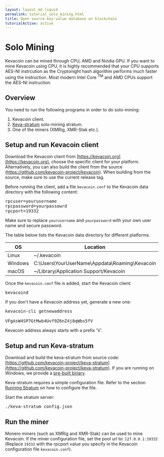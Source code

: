 ```yaml
---
layout: layout_md.liquid
permalink: tutorial_solo_mining.html
title: Open source key-value database on blockchain
tutorialActive: active
---
```


# Solo Mining

Kevacoin can be mined through CPU, AMD and Nvidia GPU. If you want to mine Kevacoin using CPU, it is highly recommended that your CPU supports AES-NI instrcution as the Cryptonight hash algorithm performs much faster using the instruction. Most modern Intel Core <sup>TM</sup> and AMD CPUs support the AES-NI instruction.

## Overview

You need to run the following programs in order to do solo-mining:

1. Kevacoin client.
2. [Keva-stratum](https://github.com/kevacoin-project/keva-stratum) solo-mining stratum.
3. One of the miners (XMRig, XMR-Stak etc.).

## Setup and run Kevacoin client

Download the Kevacoin client from [https://kevacoin.org](https://kevacoin.org), choose the specific client for your platform. Alternatively, you can also build the client from the source (<https://github.com/kevacoin-project/kevacoin>). When building from the source, make sure to use the current release tag.

Before running the client, add a file `kevacoin.conf` to the Kevacoin data directory with the following content:

<pre>
rpcuser=yourusername
rpcpassword=yourpassowrd
rpcport=19332
</pre>

Make sure to replace `yourusername` and `yourpassword` with your own user name and secure password.

The table below lists the Kevacoin data directory for different platforms.

| OS        | Location |
|---        | ---      |
|Linux      | ~/.kevacoin |
|Windows    | C:\Users\YourUserName\Appdata\Roaming\Kevacoin |
|macOS      | ~/Library/Application Support/Kevacoin |

Once the `kevacoin.conf` file is added, start the Kevacoin client:

<pre>
kevacoind
</pre>

If you don't have a Kevacoin address yet, generate a new one:

<pre>
kevacoin-cli getnewaddress

VFgAsW4SP7GtMwb4Uvf9Z6nZ4j8qWbs5fV
</pre>

Kevacoin address always starts with a prefix 'V'.

## Setup and run Keva-stratum

Download and build the keva-stratum from source code: [https://github.com/kevacoin-project/keva-stratum](https://github.com/kevacoin-project/keva-stratum). If you are running on Windows, we provide a [pre-built binary](https://github.com/kevacoin-project/keva-stratum/releases).

Keva-stratum requires a simple configuration file. Refer to the section [Running Stratum](https://github.com/kevacoin-project/keva-stratum#running-stratum) on how to configure the file.

Start the stratum server:
<pre>
./keva-stratum config.json
</pre>


## Run the miner

Monero miners (such as XMRig and XMR-Stak) can be used to mine Kevacoin. If the miner configuration file, set the pool url to: `127.0.0.1:19332` (Replace `19332` with the rpcport value you specify in the Kevacoin configuration file `kevacoin.conf`).











